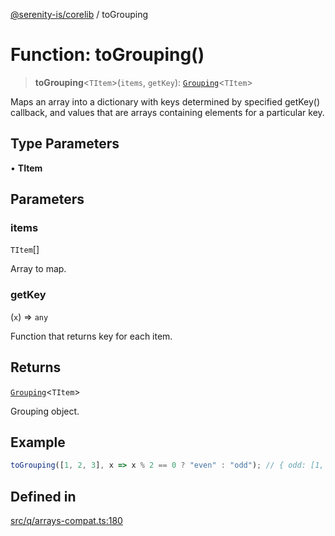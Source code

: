 [@serenity-is/corelib](../README.md) / toGrouping

# Function: toGrouping()

> **toGrouping**\<`TItem`\>(`items`, `getKey`): [`Grouping`](../type-aliases/Grouping.md)\<`TItem`\>

Maps an array into a dictionary with keys determined by specified getKey() callback,
and values that are arrays containing elements for a particular key.

## Type Parameters

• **TItem**

## Parameters

### items

`TItem`[]

Array to map.

### getKey

(`x`) => `any`

Function that returns key for each item.

## Returns

[`Grouping`](../type-aliases/Grouping.md)\<`TItem`\>

Grouping object.

## Example

```ts
toGrouping([1, 2, 3], x => x % 2 == 0 ? "even" : "odd"); // { odd: [1, 3], even: [2] }
```

## Defined in

[src/q/arrays-compat.ts:180](https://github.com/serenity-is/serenity/blob/master/packages/corelib/src/q/arrays-compat.ts#L180)

